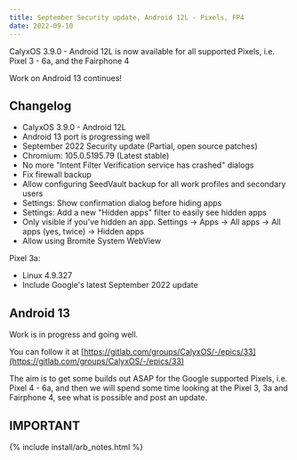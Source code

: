 ```yaml
---
title: September Security update, Android 12L - Pixels, FP4
date: 2022-09-10
---
```


CalyxOS 3.9.0 - Android 12L is now available for all supported Pixels, i.e. Pixel 3 - 6a, and the Fairphone 4

Work on Android 13 continues!

## Changelog
* CalyxOS 3.9.0 - Android 12L
* Android 13 port is progressing well
* September 2022 Security update (Partial, open source patches)
* Chromium: 105.0.5195.79 (Latest stable)
* No more "Intent Filter Verification service has crashed" dialogs
* Fix firewall backup
* Allow configuring SeedVault backup for all work profiles and secondary users
* Settings: Show confirmation dialog before hiding apps
* Settings: Add a new "Hidden apps" filter to easily see hidden apps
* Only visible if you've hidden an app. Settings -> Apps -> All apps -> All apps (yes, twice) -> Hidden apps
* Allow using Bromite System WebView

Pixel 3a:
* Linux 4.9.327
* Include Google's latest September 2022 update

## Android 13
Work is in progress and going well.

You can follow it at [https://gitlab.com/groups/CalyxOS/-/epics/33](https://gitlab.com/groups/CalyxOS/-/epics/33)

The aim is to get some builds out ASAP for the Google supported Pixels, i.e. Pixel 4 - 6a, and then we will spend some time looking at the Pixel 3, 3a and Fairphone 4, see what is possible and post an update.

## IMPORTANT

{% include install/arb_notes.html %}
